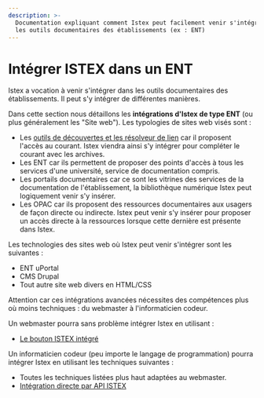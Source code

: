 ```yaml
---
description: >-
  Documentation expliquant comment Istex peut facilement venir s'intégrer dans
  les outils documentaires des établissements (ex : ENT)
---
```


# Intégrer ISTEX dans un ENT

Istex a vocation à venir s'intégrer dans les outils documentaires des établissements. Il peut s'y intégrer de différentes manières.

Dans cette section nous détaillons les **intégrations d'Istex de type ENT** (ou plus généralement les "Site web"). Les typologies de sites web visés sont :

* Les [outils de découvertes et les résolveur de lien](discovery-tools/) car il proposent l'accès au courant. Istex viendra ainsi s'y intégrer pour compléter le courant avec les archives.
* Les ENT car ils permettent de proposer des points d'accès à tous les services d'une université, service de documentation compris.
* Les portails documentaires car ce sont les vitrines des services de la documentation de l'établissement, la bibliothèque numérique Istex peut logiquement venir s'y insérer.
* Les OPAC car ils proposent des ressources documentaires aux usagers de façon directe ou indirecte. Istex peut venir s'y insérer pour proposer un accès directe à la ressources lorsque cette dernière est présente dans Istex.

Les technologies des sites web où Istex peut venir s'intégrer sont les suivantes :

* ENT uPortal
* CMS Drupal
* Tout autre site web divers en HTML/CSS

Attention car ces intégrations avancées nécessites des compétences plus où moins techniques : du webmaster à l'informaticien codeur.

Un webmaster pourra sans problème intégrer Istex en utilisant :

* [Le bouton ISTEX intégré](bouton/)

Un informaticien codeur (peu importe le langage de programmation) pourra intégrer Istex en utilisant les techniques suivantes :

* Toutes les techniques listées plus haut adaptées au webmaster.
* [Intégration directe par API ISTEX](advanced-api.md)
